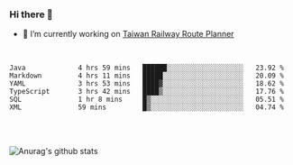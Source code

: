 ### Hi there 👋

- 🔭 I’m currently working on [Taiwan Railway Route Planner](https://github.com/Taiwan-Railway-Route-Planner)

<br/>

<!--START_SECTION:waka-->

```text
Java             4 hrs 59 mins   ██████░░░░░░░░░░░░░░░░░░░   23.92 %
Markdown         4 hrs 11 mins   █████░░░░░░░░░░░░░░░░░░░░   20.09 %
YAML             3 hrs 53 mins   ████▓░░░░░░░░░░░░░░░░░░░░   18.62 %
TypeScript       3 hrs 42 mins   ████▒░░░░░░░░░░░░░░░░░░░░   17.76 %
SQL              1 hr 8 mins     █▒░░░░░░░░░░░░░░░░░░░░░░░   05.51 %
XML              59 mins         █▒░░░░░░░░░░░░░░░░░░░░░░░   04.74 %
```

<!--END_SECTION:waka-->

<br/>
<br/>

![Anurag's github stats](https://github-readme-stats.vercel.app/api?username=DepickereSven&show_icons=true&theme=tokyonight)



<!--
**DepickereSven/DepickereSven** is a ✨ _special_ ✨ repository because its `README.md` (this file) appears on your GitHub profile.

Here are some ideas to get you started:

- 🔭 I’m currently working on ...
- 🌱 I’m currently learning ...
- 👯 I’m looking to collaborate on ...
- 🤔 I’m looking for help with ...
- 💬 Ask me about ...
- 📫 How to reach me: ...
- 😄 Pronouns: ...
- ⚡ Fun fact: ...
-->
